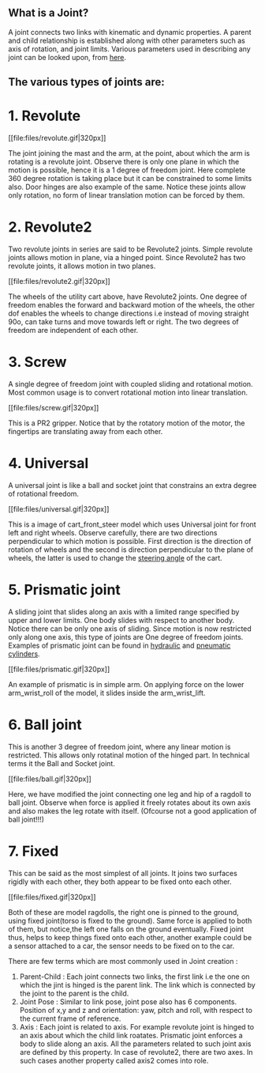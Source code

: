 ## What is a Joint?
A joint connects two links with kinematic and dynamic properties. 
A parent and child relationship is established along with other 
parameters such as axis of rotation, and joint limits. 
Various parameters used in describing any joint can be looked upon, from [here](http://sdformat.org/spec?ver=1.5&elem=joint#joint_parent).

## The various types of joints are: 

# 1. Revolute

[[file:files/revolute.gif|320px]]

The joint joining the mast and the arm, at the point, about which the arm is rotating is a revolute joint.
Observe there is only one plane in which the motion is possible, hence it is a 1 degree of freedom joint.
Here complete 360 degree rotation is taking place but it can be constrained to some limits also.
Door hinges are also example of the same. Notice these joints allow only rotation, no form of linear
translation motion can be forced by them.

# 2. Revolute2 
Two revolute joints in series are said to be Revolute2 joints.
Simple revolute joints allows motion in plane, via a hinged point. 
Since Revolute2 has two revolute joints, it allows motion in two planes. 

[[file:files/revolute2.gif|320px]]

The wheels of the utility cart above, have Revolute2 joints. One degree of freedom enables the
forward and backward motion of the wheels, the other dof enables the wheels to change directions 
i.e instead of moving straight 90o, can take turns and move towards left or right.
The two degrees of freedom are independent of each other.

# 3. Screw 
A single degree of freedom joint with coupled sliding and rotational motion.
Most common usage is to convert rotational motion into linear translation.

[[file:files/screw.gif|320px]]

This is a PR2 gripper. Notice that by the rotatory motion of the motor, the fingertips are translating
away from each other. 

# 4. Universal 
A universal joint is like a ball and socket joint that constrains an extra degree of rotational freedom.

[[file:files/universal.gif|320px]]

This is a image of cart_front_steer model which uses Universal joint for front left and right wheels.
Observe carefully, there are two directions perpendicular to which motion is possible.
First direction is the direction of rotation of wheels and the second is direction
 perpendicular to the plane of wheels, the latter is used to change the [steering angle](http://street.umn.edu/VehControl/javahelp/HTML/Definition_of_Vehicle_Heading_and_Steeing_Angle.htm) of the cart.

# 5. Prismatic joint
A sliding joint that slides along an axis with a limited range specified by upper and lower limits.
One body slides with respect to another body. Notice there can be only one axis of sliding. Since motion is
now restricted only along one axis, this type of joints are One degree of freedom joints.
Examples of prismatic joint can be found in [hydraulic](https://en.wikipedia.org/wiki/Hydraulic_cylinder) and [pneumatic cylinders](https://en.wikipedia.org/wiki/Pneumatic_cylinder).

[[file:files/prismatic.gif|320px]]

An example of prismatic is in simple arm.
On applying force on the lower arm_wrist_roll of the model, it slides inside the arm_wrist_lift.

# 6. Ball joint
This is another 3 degree of freedom joint, where any linear motion is restricted.
This allows only rotatinal motion of the hinged part. In technical terms it the Ball and Socket joint.

[[file:files/ball.gif|320px]]

Here, we have modified the joint connecting one leg and hip of a ragdoll to ball joint.
Observe when force is applied it freely rotates about its own axis and also makes
the leg rotate with itself. (Ofcourse not a good application of ball joint!!!)

# 7. Fixed
This can be said as the most simplest of all joints.
It joins two surfaces rigidly with each other, they both appear to be fixed onto each other.

[[file:files/fixed.gif|320px]]

Both of these are model ragdolls, the right one is pinned to the ground, using fixed joint(torso is fixed to the ground).
Same force is applied to both of them, but notice,the left one falls on the ground eventually. 
Fixed joint thus, helps to keep things fixed onto each other, another example could be a sensor
attached to a car, the sensor needs to be fixed on to the car.


There are few terms which are most commonly used in Joint creation : 
1. Parent-Child : Each joint connects two links, the first link i.e the one on which the jint is hinged is the parent link.
The link which is connected by the joint to the parent is the child.
2. Joint Pose : Similar to link pose, joint pose also has 6 components. Position of x,y and z and orientation: yaw, pitch and
roll, with respect to the current frame of reference. 
3. Axis : Each joint is related to axis. For example revolute joint is hinged to an axis about which the child link roatates. 
Prismatic joint enforces a body to slide along an axis. All the parameters related to such joint axis are defined by this property.
In case of revolute2, there are two axes. In such cases another property called axis2 comes into role.
